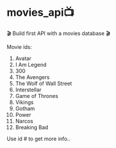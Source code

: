 # movies_api📺
🎬 Build first API with a movies database 🎬

Movie ids:
1. Avatar
2. I Am Legend
3. 300
4. The Avengers
5. The Wolf of Wall Street
6. Interstellar
7. Game of Thrones
8. Vikings
9. Gotham
10. Power
11. Narcos
12. Breaking Bad

 Use id # to get more info..
